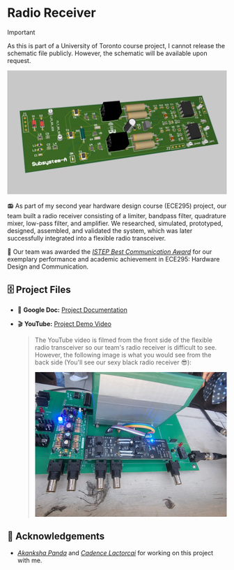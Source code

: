 # Radio Receiver

>[!IMPORTANT]
> As this is part of a University of Toronto course project, I cannot release the schematic file publicly. However, the schematic will be available upon request.


![head](https://github.com/thejoonho/radio-receiver/blob/main/images/radio-receiver.jpeg)

📻 As part of my second year hardware design course (ECE295) project, our team built a radio receiver consisting of a limiter, bandpass filter, quadrature mixer, low-pass filter, and amplifier. We researched, simulated, prototyped, designed, assembled, and validated the system, which was later successfully integrated into a flexible radio transceiver.

🌟 Our team was awarded the _[ISTEP Best Communication Award](https://github.com/thejoonho/radio-receiver/blob/main/award.pdf)_ for our exemplary performance and academic achievement in ECE295: Hardware Design and Communication.


## 🗄️ Project Files
- 📑 **Google Doc:** [Project Documentation](https://docs.google.com/document/d/1ydzbSV8x-Agx8igMAtDFCMfOj00mCatHvdR5DX799Rc/edit?usp=sharing)
- 🎬 **YouTube:** [Project Demo Video](https://www.youtube.com/watch?v=JGLR_uTyv3c)

  > The YouTube video is filmed from the front side of the flexible radio transceiver so our team's radio receiver is difficult to see. However, the following   image is what you would see from the back side (You'll see our sexy black radio receiver 😎):
  > 
  > ![flexible radio transceiver (back side)](https://github.com/thejoonho/radio-receiver/blob/main/images/radio-receiver-integrated1.jpeg)


## 💐 Acknowledgements

- *[Akanksha Panda](https://www.linkedin.com/in/akanksha-panda0/)* and *[Cadence Lactorcai](https://www.linkedin.com/in/cadence-latorcai/)* for working on this project with me. 

